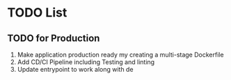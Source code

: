 # TODO List

## TODO for Production

1. Make application production ready my creating a multi-stage Dockerfile
2. Add CD/CI Pipeline including Testing and linting
3. Update entrypoint to work along with de